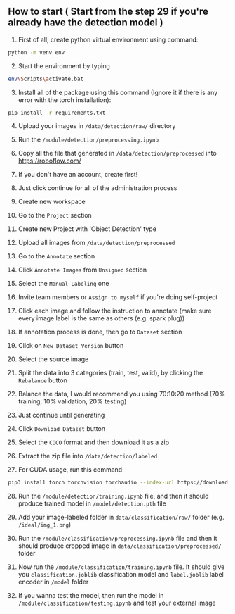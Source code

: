 
## How to start ( Start from the step 29 if you're already have the detection model )

1. First of all, create python virtual environment using command:


```bash
python -m venv env
```


2. Start the environment by typing

```bash
env\Scripts\activate.bat
```


3. Install all of the package using this command (Ignore it if there is any error with the torch installation):


```bash
pip install -r requirements.txt
```

4. Upload your images in `/data/detection/raw/` directory

5. Run the `/module/detection/preprocessing.ipynb`

6. Copy all the file that generated in `/data/detection/preprocessed` into https://roboflow.com/

7. If you don't have an account, create first!

8. Just click continue for all of the administration process

9. Create new workspace

10. Go to the `Project` section

11. Create new Project with 'Object Detection' type

12. Upload all images from `/data/detection/preprocessed`

13. Go to the `Annotate` section

14. Click `Annotate Images` from `Unsigned` section

15. Select the `Manual Labeling` one

16. Invite team members or `Assign to myself` if you're doing self-project

17. Click each image and follow the instruction to annotate (make sure every image label is the same as others (e.g. spark plug))

18. If annotation process is done, then go to `Dataset` section

19. Click on `New Dataset Version` button

20. Select the source image

21. Split the data into 3 categories (train, test, valid), by clicking the `Rebalance` button

22. Balance the data, I would recommend you using 70:10:20 method (70% training, 10% validation, 20% testing)

23. Just continue until generating

24. Click `Download Dataset` button

25. Select the `COCO` format and then download it as a zip

26. Extract the zip file into `/data/detection/labeled`

27. For CUDA usage, run this command:
```bash
pip3 install torch torchvision torchaudio --index-url https://download.pytorch.org/whl/cu124
```

28. Run the `/module/detection/training.ipynb` file, and then it should produce trained model in `/model/detection.pth` file

29. Add your image-labeled folder in `data/classification/raw/` folder (e.g. `/ideal/img_1.png`)

30. Run the `/module/classification/preprocessing.ipynb` file and then it should produce cropped image in `data/classification/preprocessed/` folder

40. Now run the `/module/classification/training.ipynb` file. It should give you `classification.joblib` classification model and `label.joblib` label encoder in `/model` folder

41. If you wanna test the model, then run the model in `/module/classification/testing.ipynb` and test your external image
